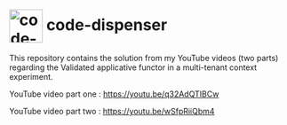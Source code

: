 <h1>
<img src="https://github.com/code-dispenser.png" align="center" height="60px" alt="code-dispenser icon" /> code-dispenser
</h1>

This repository contains the solution from my YouTube videos (two parts) regarding the Validated<T> applicative functor in a multi-tenant context experiment.

YouTube video part one : https://youtu.be/q32AdQTIBCw

YouTube video part two : https://youtu.be/wSfpRiiQbm4

